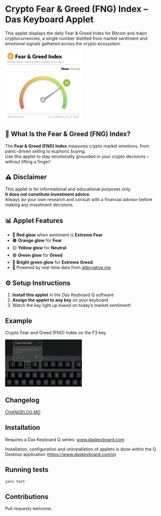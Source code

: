 # Crypto Fear & Greed (FNG) Index – Das Keyboard Applet

This applet displays the daily Fear & Greed Index for Bitcoin and major cryptocurrencies, a single number distilled from market sentiment and emotional signals gathered across the crypto ecosystem.

![Crypto FNG Speedometer](assets/speedometer.png "Crypto FNG Speedometer")

## 🧠 What Is the Fear & Greed (FNG) Index?

The **Fear & Greed (FNG) Index** measures crypto market emotions, from panic-driven selling to euphoric buying.  
Use this applet to stay emotionally grounded in your crypto decisions – without lifting a finger!

## ⚠️ Disclaimer

This applet is for informational and educational purposes only.  
**It does not constitute investment advice.**  
Always do your own research and consult with a financial advisor before making any investment decisions.

## 📊 Applet Features

- 🔴 **Red glow** when sentiment is **Extreme Fear**
- 🟠 **Orange glow** for **Fear**
- 🟡 **Yellow glow** for **Neutral**
- 🟢 **Green glow** for **Greed**
- 💚 **Bright green glow** for **Extreme Greed**
- 📡 Powered by real-time data from [alternative.me](https://alternative.me/crypto/fear-and-greed-index/)

## ⚙️ Setup Instructions

1. **Install this applet** in the Das Keyboard Q software
2. **Assign the applet to any key** on your keyboard
3. Watch the key light up based on today’s market sentiment!

## Example

Crypto Fear and Greed (FNG) Index on the F3 key.

![Crypto Fear and Greed (FNG) Index on a Das Keyboard Q](assets/image.png "Q Crypto Fear and Greed (FNG) Index")

## Changelog

[CHANGELOG.MD](CHANGELOG.md)

## Installation

Requires a Das Keyboard Q series: www.daskeyboard.com

Installation, configuration and uninstallation of applets is done within
the Q Desktop application (<https://www.daskeyboard.com/q>)

## Running tests

    yarn test

## Contributions

Pull requests welcome.
